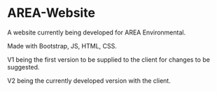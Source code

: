 # AREA-Website

A website currently being developed for AREA Environmental.

Made with Bootstrap, JS, HTML, CSS.

V1 being the first version to be supplied to the client for changes to be suggested. 

V2 being the currently developed version with the client.

